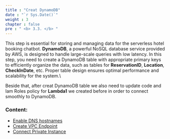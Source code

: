 ```yaml
---
title : "Creat DynamoDB"
date : "`r Sys.Date()`"
weight : 3
chapter : false
pre : " <b> 3.3. </b> "
---
```

This step is essential for storing and managing data for the serverless hotel booking chatbot. **DynamoDB**, a powerful NoSQL database service provided by AWS, is designed to handle large-scale queries with low latency. In this step, you need to create a DynamoDB table with appropriate primary keys to efficiently organize the data, such as tables for **ReservationID**, **Location**, **CheckInDate**, etc. Proper table design ensures optimal performance and scalability for the system.\

Beside that, after creat DynamoDB table we also need to update code and Iam Roles policy for **Lambda1** we created before in order to connect smoothly to DynamoDB.


### Content:
   - [Enable DNS hostnames](./3.2.1-enablevpcdns/)
   - [Create VPC Endpoint](./3.2.2-createvpcendpoint/)
   - [Connect Private Instance](./3.3.3-connectec2/)
